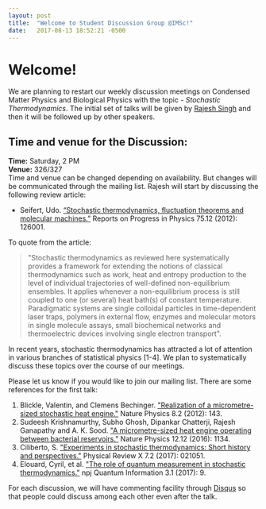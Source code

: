 ```yaml
---
layout: post
title:  "Welcome to Student Discussion Group @IMSc!"
date:   2017-08-13 18:52:21 -0500
---
```

# Welcome!
We are planning to restart our weekly discussion meetings on Condensed
Matter Physics and Biological Physics with the topic - *Stochastic Thermodynamics*. 
The initial set of talks will be given by [Rajesh Singh](https://rajeshrinet.github.io/)
and then it will be followed up by other speakers. 

## Time and venue for the Discussion:
**Time:** Saturday, 2 PM  
**Venue:** 326/327  
Time and venue can be changed depending on availability. But changes will be communicated through the mailing list. 
Rajesh will start by discussing the following review article:  
* Seifert, Udo. [“Stochastic thermodynamics, fluctuation theorems and molecular machines.”](http://iopscience.iop.org/article/10.1088/0034-4885/75/12/126001/meta) Reports on Progress in Physics 75.12 (2012): 126001.
  
To quote from the article:

> "Stochastic thermodynamics as reviewed here systematically provides a framework for
> extending the notions of classical thermodynamics such as work, heat and entropy production
> to the level of individual trajectories of well-defined non-equilibrium ensembles. It applies
> whenever a non-equilibrium process is still coupled to one (or several) heat bath(s) of constant
> temperature. Paradigmatic systems are single colloidal particles in time-dependent laser traps,
> polymers in external flow, enzymes and molecular motors in single molecule assays, small
> biochemical networks and thermoelectric devices involving single electron transport".

  
In recent years, stochastic thermodynamics has attracted a lot of attention in various branches of statistical physics [1-4]. We plan to systematically discuss these topics over the course of our meetings.
  
Please let us know if you would like to join our mailing list. There are some references for the first talk:

1. Blickle, Valentin, and Clemens Bechinger. ["Realization of a micrometre-sized stochastic heat engine."](https://www.nature.com/nphys/journal/v8/n2/full/nphys2163.html) Nature Physics 8.2 (2012): 143.
2. Sudeesh Krishnamurthy, Subho Ghosh, Dipankar Chatterji, Rajesh Ganapathy and A. K. Sood. ["A micrometre-sized heat engine operating between bacterial reservoirs."](http://www.nature.com/nphys/journal/v12/n12/abs/nphys3870.html) Nature Physics 12.12 (2016): 1134.
3. Ciliberto, S. ["Experiments in stochastic thermodynamics: Short history and perspectives."](https://journals.aps.org/prx/abstract/10.1103/PhysRevX.7.021051) Physical Review X 7.2 (2017): 021051.
4. Elouard, Cyril, et al. ["The role of quantum measurement in stochastic thermodynamics."](https://www.nature.com/articles/s41534-017-0008-4?WT.feed_name=subjects_quantum-physics) npj Quantum Information 3.1 (2017): 9.

For each discussion, we will have commenting facility through [Disqus](https://disqus.com/) so that people could discuss among each other even after the talk.
